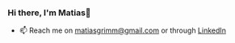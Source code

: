 ### Hi there, I'm Matias👋

- 📫 Reach me on matiasgrimm@gmail.com or through [LinkedIn](https://www.linkedin.com/in/matias-grimm/)
 
<!--
**MatiasGrimm/MatiasGrimm** is a ✨ _special_ ✨ repository because its `README.md` (this file) appears on your GitHub profile.

Here are some ideas to get you started:

- 🔭 I’m currently working on ...
- 🌱 I’m currently learning ...
- 👯 I’m looking to collaborate on ...
- 🤔 I’m looking for help with ...
- 💬 Ask me about ...
- 📫 How to reach me: ...
- 😄 Pronouns: ...
- ⚡ Fun fact: ...
-->
